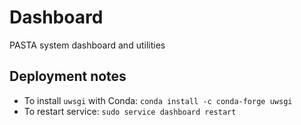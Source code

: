 # Dashboard
PASTA system dashboard and utilities

## Deployment notes
 - To install `uwsgi` with Conda: `conda install -c conda-forge uwsgi`
 - To restart service: `sudo service dashboard restart`
